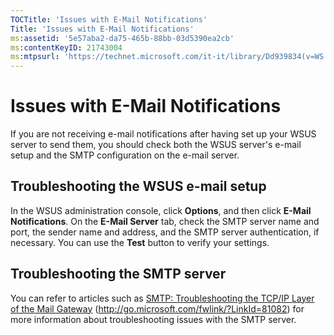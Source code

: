 ```yaml
---
TOCTitle: 'Issues with E-Mail Notifications'
Title: 'Issues with E-Mail Notifications'
ms:assetid: '5e57aba2-da75-465b-88bb-03d5390ea2cb'
ms:contentKeyID: 21743004
ms:mtpsurl: 'https://technet.microsoft.com/it-it/library/Dd939834(v=WS.10)'
---
```


Issues with E-Mail Notifications
================================

If you are not receiving e-mail notifications after having set up your WSUS server to send them, you should check both the WSUS server's e-mail setup and the SMTP configuration on the e-mail server.

Troubleshooting the WSUS e-mail setup
-------------------------------------

In the WSUS administration console, click **Options**, and then click **E-Mail Notifications**. On the **E-Mail Server** tab, check the SMTP server name and port, the sender name and address, and the SMTP server authentication, if necessary. You can use the **Test** button to verify your settings.

Troubleshooting the SMTP server
-------------------------------

You can refer to articles such as [SMTP: Troubleshooting the TCP/IP Layer of the Mail Gateway](http://go.microsoft.com/fwlink/?linkid=81082) (http://go.microsoft.com/fwlink/?LinkId=81082) for more information about troubleshooting issues with the SMTP server.
